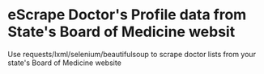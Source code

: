 # eScrape Doctor's Profile data from State's Board of Medicine websit
Use requests/lxml/selenium/beautifulsoup to scrape doctor lists from your state's Board of Medicine website
